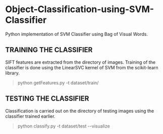 # Object-Classification-using-SVM-Classifier
Python implementation of SVM Classifier using Bag of Visual Words.

## **TRAINING THE CLASSIFIER**
SIFT features are extracted from the directory of images. Training of the classifier is done using the LinearSVC kernel of SVM from the scikit-learn library.

> python getFeatures.py -t dataset/train/

## **TESTING THE CLASSIFIER**
Classification is carried out on the directory of testing images using the classifier trained earlier.

> python classify.py -t dataset/test --visualize

